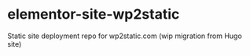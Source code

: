 # elementor-site-wp2static
Static site deployment repo for wp2static.com (wip migration from Hugo site)
